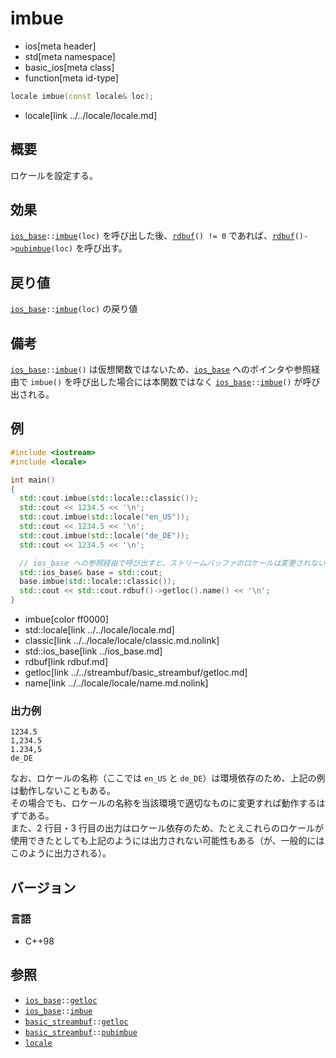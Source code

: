 # imbue
* ios[meta header]
* std[meta namespace]
* basic_ios[meta class]
* function[meta id-type]

```cpp
locale imbue(const locale& loc);
```
* locale[link ../../locale/locale.md]

## 概要
ロケールを設定する。


## 効果
[`ios_base`](../ios_base.md)`::`[`imbue`](../ios_base/imbue.md)`(loc)` を呼び出した後、[`rdbuf`](rdbuf.md)`() != 0` であれば、[`rdbuf`](rdbuf.md)`()->`[`pubimbue`](../../streambuf/basic_streambuf/pubimbue.md)`(loc)` を呼び出す。


## 戻り値
[`ios_base`](../ios_base.md)`::`[`imbue`](../ios_base/imbue.md)`(loc)` の戻り値


## 備考
[`ios_base`](../ios_base.md)`::`[`imbue`](../ios_base/imbue.md)`()` は仮想関数ではないため、[`ios_base`](../ios_base.md) へのポインタや参照経由で `imbue()` を呼び出した場合には本関数ではなく [`ios_base`](../ios_base.md)`::`[`imbue`](../ios_base/imbue.md)`()` が呼び出される。


## 例
```cpp
#include <iostream>
#include <locale>

int main()
{
  std::cout.imbue(std::locale::classic());
  std::cout << 1234.5 << '\n';
  std::cout.imbue(std::locale("en_US"));
  std::cout << 1234.5 << '\n';
  std::cout.imbue(std::locale("de_DE"));
  std::cout << 1234.5 << '\n';

  // ios_base への参照経由で呼び出すと、ストリームバッファのロケールは変更されない
  std::ios_base& base = std::cout;
  base.imbue(std::locale::classic());
  std::cout << std::cout.rdbuf()->getloc().name() << '\n';
}
```
* imbue[color ff0000]
* std::locale[link ../../locale/locale.md]
* classic[link ../../locale/locale/classic.md.nolink]
* std::ios_base[link ../ios_base.md]
* rdbuf[link rdbuf.md]
* getloc[link ../../streambuf/basic_streambuf/getloc.md]
* name[link ../../locale/locale/name.md.nolink]

### 出力例
```
1234.5
1,234.5
1.234,5
de_DE
```

なお、ロケールの名称（ここでは `en_US` と `de_DE`）は環境依存のため、上記の例は動作しないこともある。  
その場合でも、ロケールの名称を当該環境で適切なものに変更すれば動作するはずである。  
また、2 行目・3 行目の出力はロケール依存のため、たとえこれらのロケールが使用できたとしても上記のようには出力されない可能性もある（が、一般的にはこのように出力される）。


## バージョン
### 言語
- C++98

## 参照
- [`ios_base`](../ios_base.md)`::`[`getloc`](../ios_base/getloc.md)
- [`ios_base`](../ios_base.md)`::`[`imbue`](../ios_base/imbue.md)
- [`basic_streambuf`](../../streambuf/basic_streambuf.md)`::`[`getloc`](../../streambuf/basic_streambuf/getloc.md)
- [`basic_streambuf`](../../streambuf/basic_streambuf.md)`::`[`pubimbue`](../../streambuf/basic_streambuf/pubimbue.md)
- [`locale`](../../locale/locale.md)

